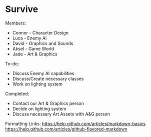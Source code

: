Survive
=======

Members:
- Connor - Character Design
- Luca  - Enemy Ai
- David - Graphics and Sounds
- Aksel - Game World
- Jade - Art & Graphics

To-do:
- Discuss Enemy AI capabilities
- Discuss/Create necessary classes
- Work on lighting system

Completed:
- Contact our Art & Graphics person
- Decide on lighting system
- Discuss necessary Art Assets with A&G person


Formatting Links:
https://help.github.com/articles/markdown-basics
https://help.github.com/articles/github-flavored-markdown
